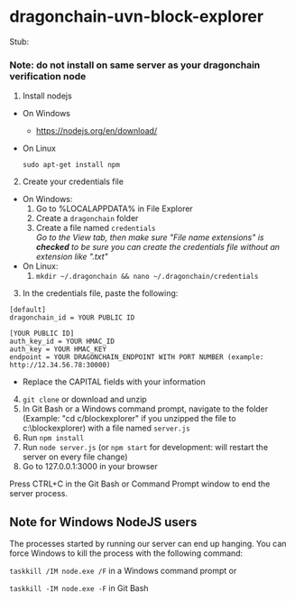 # dragonchain-uvn-block-explorer

Stub:

### Note: do not install on same server as your dragonchain verification node

1. Install nodejs
  - On Windows
    - https://nodejs.org/en/download/
  - On Linux

    ```sudo apt-get install npm```
  
2. Create your credentials file
  - On Windows:
    1. Go to %LOCALAPPDATA% in File Explorer
    2. Create a ```dragonchain``` folder
    3. Create a file named ```credentials```    
*Go to the View tab, then make sure "File name extensions" is **checked** to be sure you can create the credentials file without an extension like ".txt"*
  - On Linux:
    1. ```mkdir ~/.dragonchain && nano ~/.dragonchain/credentials```    
3. In the credentials file, paste the following:
  ```
  [default]
  dragonchain_id = YOUR PUBLIC ID

  [YOUR PUBLIC ID]
  auth_key_id = YOUR HMAC_ID
  auth_key = YOUR HMAC_KEY
  endpoint = YOUR DRAGONCHAIN_ENDPOINT WITH PORT NUMBER (example: http://12.34.56.78:30000)
  ```
  
  - Replace the CAPITAL fields with your information
  
4. ```git clone``` or download and unzip
5. In Git Bash or a Windows command prompt, navigate to the folder (Example: "cd c/blockexplorer" if you unzipped the file to c:\blockexplorer) with a file named ```server.js```
6. Run ```npm install```
7. Run ```node server.js``` (or ```npm start``` for development: will restart the server on every file change)
8. Go to 127.0.0.1:3000 in your browser

Press CTRL+C in the Git Bash or Command Prompt window to end the server process.

## Note for Windows NodeJS users

The processes started by running our server can end up hanging. You can force Windows to kill the process with the following command:

```taskkill /IM node.exe /F``` in a Windows command prompt or

```taskkill -IM node.exe -F``` in Git Bash
